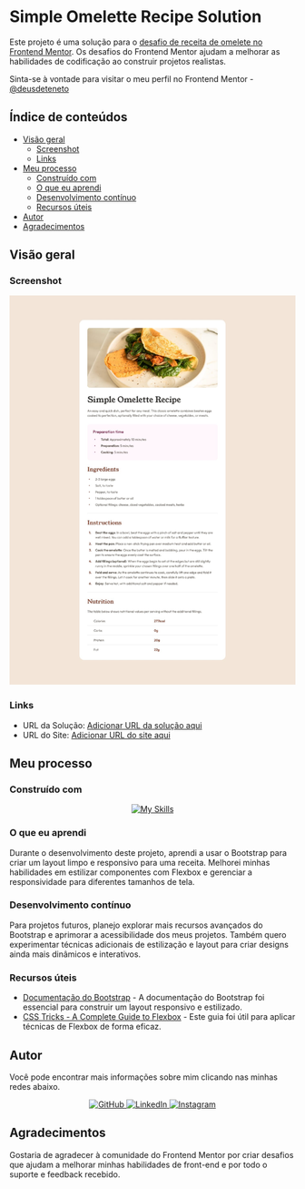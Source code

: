 # Simple Omelette Recipe Solution

Este projeto é uma solução para o [desafio de receita de omelete no Frontend Mentor](https://www.frontendmentor.io/challenges/recipe-page-KiTsR8QQKm). Os desafios do Frontend Mentor ajudam a melhorar as habilidades de codificação ao construir projetos realistas.

Sinta-se à vontade para visitar o meu perfil no Frontend Mentor - [@deusdeteneto](https://www.frontendmentor.io/profile/deusdeteneto)

## Índice de conteúdos

- [Visão geral](#visão-geral)
  - [Screenshot](#screenshot)
  - [Links](#links)
- [Meu processo](#meu-processo)
  - [Construído com](#construído-com)
  - [O que eu aprendi](#o-que-eu-aprendi)
  - [Desenvolvimento contínuo](#desenvolvimento-contínuo)
  - [Recursos úteis](#recursos-úteis)
- [Autor](#autor)
- [Agradecimentos](#agradecimentos)

## Visão geral

### Screenshot

![Screenshot do Projeto](https://raw.githubusercontent.com/deusdeteneto/Recipe-page/main/design/desktop-design.jpg)

### Links

- URL da Solução: [Adicionar URL da solução aqui](https://www.frontendmentor.io/solutions/recipe-page-7k_7AJxq-q)
- URL do Site: [Adicionar URL do site aqui](https://recipe-page-zeta-five.vercel.app/)

## Meu processo

### Construído com
<p align="center">
  <a href="#"><img src="https://skillicons.dev/icons?i=html,css,bootstrap,vercel" alt="My Skills"></a>
</p>

### O que eu aprendi

Durante o desenvolvimento deste projeto, aprendi a usar o Bootstrap para criar um layout limpo e responsivo para uma receita. Melhorei minhas habilidades em estilizar componentes com Flexbox e gerenciar a responsividade para diferentes tamanhos de tela.

### Desenvolvimento contínuo

Para projetos futuros, planejo explorar mais recursos avançados do Bootstrap e aprimorar a acessibilidade dos meus projetos. Também quero experimentar técnicas adicionais de estilização e layout para criar designs ainda mais dinâmicos e interativos.

### Recursos úteis

- [Documentação do Bootstrap](https://getbootstrap.com/docs/5.3/getting-started/introduction/) - A documentação do Bootstrap foi essencial para construir um layout responsivo e estilizado.
- [CSS Tricks - A Complete Guide to Flexbox](https://css-tricks.com/snippets/css/a-guide-to-flexbox/) - Este guia foi útil para aplicar técnicas de Flexbox de forma eficaz.

## Autor

Você pode encontrar mais informações sobre mim clicando nas minhas redes abaixo.
<div align="center">
  <a href="https://github.com/deusdeteneto">
    <img src="https://skillicons.dev/icons?i=github" alt="GitHub" />
  </a>
  <a href="https://www.linkedin.com/in/deusdeteneto">
    <img src="https://skillicons.dev/icons?i=linkedin" alt="LinkedIn" />
  </a>
  <a href="https://www.instagram.com/torresneto.tn/">
    <img src="https://skillicons.dev/icons?i=instagram" alt="Instagram" />
  </a>
</div>

## Agradecimentos

Gostaria de agradecer à comunidade do Frontend Mentor por criar desafios que ajudam a melhorar minhas habilidades de front-end e por todo o suporte e feedback recebido.

